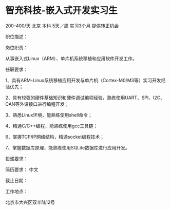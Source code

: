 # 智充科技-嵌入式开发实习生

200-400/天 北京 本科 5天／周 实习3个月 提供转正机会

职位描述：

岗位职责：

从事嵌入式Linux（ARM）、单片机系统移植和应用软件开发工作。



任职要求：

1、具有ARM-Linux系统移植应用开发与单片机（Cortex-M0/M3等）实习开发经验优先；

2、具有较强的硬件基础知识和硬件调试编程经验，熟练使用UART、SPI、I2C、CAN等外设接口进行编程开发；

3、熟悉Linux环境，能熟练使用shell命令；

4、精通C/C++编程，能熟练使用gcc工具链；

6、掌握TCP/IP网络结构，精通socket编程技术；

7、掌握数据库原理，能熟练使用SQLite数据库进行应用开发。



投递要求：

简历要求： 中文

截止日期：

工作地点：

北京市大兴区双羊陆12号
